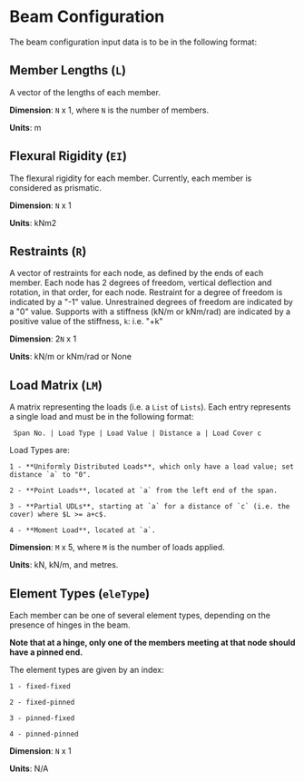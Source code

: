 Beam Configuration
==================

The beam configuration input data is to be in the following format:

Member Lengths (`L`)
--------------------

A vector of the lengths of each member.

**Dimension**: `N` x 1, where `N` is the number of members.

**Units**: m

Flexural Rigidity (`EI`)
------------------------

The flexural rigidity for each member. 
Currently, each member is considered as prismatic.

**Dimension**: `N` x 1

**Units**: kNm2

Restraints (`R`)
----------------

A vector of restraints for each node, as defined by the ends of each member.
Each node has 2 degrees of freedom, vertical deflection and rotation, in that order, for each node.
Restraint for a degree of freedom is indicated by a "-1" value.
Unrestrained degrees of freedom are indicated by a "0" value.
Supports with a stiffness (kN/m or kNm/rad) are indicated by a positive value of the stiffness, `k`: i.e. "+k"

**Dimension**: 2`N` x 1

**Units**: kN/m or kNm/rad or None

Load Matrix (`LM`)
------------------

A matrix representing the loads (i.e. a `List` of `Lists`). 
Each entry represents a single load and must be in the following format:

     Span No. | Load Type | Load Value | Distance a | Load Cover c
     
Load Types are: 

    1 - **Uniformly Distributed Loads**, which only have a load value; set distance `a` to "0".
    
    2 - **Point Loads**, located at `a` from the left end of the span.
    
    3 - **Partial UDLs**, starting at `a` for a distance of `c` (i.e. the cover) where $L >= a+c$.
    
    4 - **Moment Load**, located at `a`.
    
**Dimension**: `M` x 5, where `M` is the number of loads applied.

**Units**: kN, kN/m, and metres.

Element Types (`eleType`)
-------------------------

Each member can be one of several element types, depending on the presence of hinges in the beam.

**Note that at a hinge, only one of the members meeting at that node should have a pinned end.**

The element types are given by an index:

    1 - fixed-fixed
    
    2 - fixed-pinned
    
    3 - pinned-fixed
    
    4 - pinned-pinned

**Dimension**: `N` x 1

**Units**: N/A


